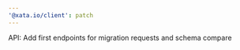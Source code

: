 ```yaml
---
'@xata.io/client': patch
---
```


API: Add first endpoints for migration requests and schema compare
